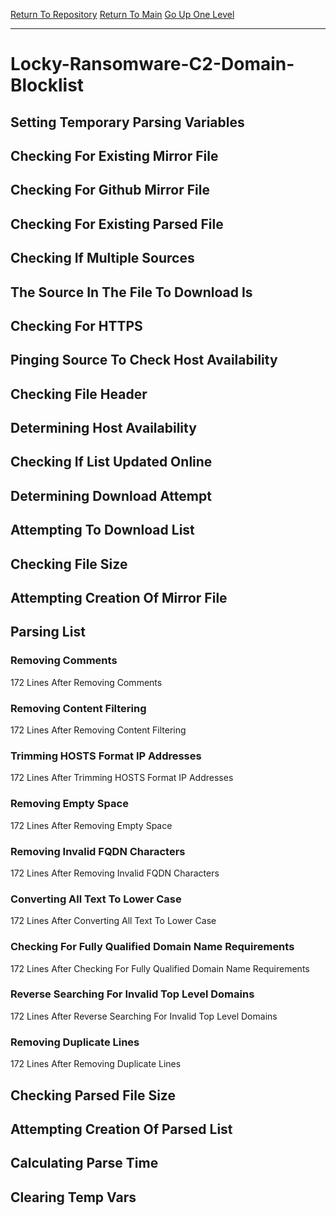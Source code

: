 [Return To Repository](https://github.com/deathbybandaid/piholeparser/)
[Return To Main](https://github.com/deathbybandaid/piholeparser/blob/master/RecentRunLogs/Mainlog.md)
[Go Up One Level](https://github.com/deathbybandaid/piholeparser/blob/master/RecentRunLogs/TopLevelScripts/30-Processing-Blacklists.md)
____________________________________
# Locky-Ransomware-C2-Domain-Blocklist
## Setting Temporary Parsing Variables
## Checking For Existing Mirror File
## Checking For Github Mirror File
## Checking For Existing Parsed File
## Checking If Multiple Sources
## The Source In The File To Download Is
## Checking For HTTPS
## Pinging Source To Check Host Availability
## Checking File Header
## Determining Host Availability
## Checking If List Updated Online
## Determining Download Attempt
## Attempting To Download List
## Checking File Size
## Attempting Creation Of Mirror File
## Parsing List
### Removing Comments
172 Lines After Removing Comments
### Removing Content Filtering
172 Lines After Removing Content Filtering
### Trimming HOSTS Format IP Addresses
172 Lines After Trimming HOSTS Format IP Addresses
### Removing Empty Space
172 Lines After Removing Empty Space
### Removing Invalid FQDN Characters
172 Lines After Removing Invalid FQDN Characters
### Converting All Text To Lower Case
172 Lines After Converting All Text To Lower Case
### Checking For Fully Qualified Domain Name Requirements
172 Lines After Checking For Fully Qualified Domain Name Requirements
### Reverse Searching For Invalid Top Level Domains
172 Lines After Reverse Searching For Invalid Top Level Domains
### Removing Duplicate Lines
172 Lines After Removing Duplicate Lines
## Checking Parsed File Size
## Attempting Creation Of Parsed List
## Calculating Parse Time
## Clearing Temp Vars
